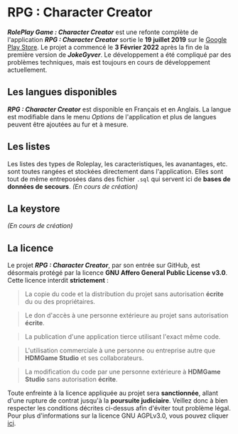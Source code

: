 # RPG : Character Creator
***RolePlay Game : Character Creator*** est une refonte complète de l'application ***RPG : Character Creator*** sortie le **19 juillet 2019** sur le [Google Play Store](https://play.google.com/store/apps/details?id=appinventor.ai_valentinytb_vd.RPGCharachterCreator). Le projet a commencé le **3 Février 2022** après la fin de la première version de ***JokeGyver***. Le développement a été compliqué par des problèmes techniques, mais est toujours en cours de développement actuellement.

## Les langues disponibles
***RPG : Character Creator*** est disponible en Français et en Anglais. La langue est modifiable dans le menu *Options* de l'application et plus de langues peuvent être ajoutées au fur et à mesure.

## Les listes
Les listes des types de Roleplay, les caracteristiques, les avanantages, etc. sont toutes rangées et stockées directement dans l'application. Elles sont tout de même entreposées dans des fichier `.sql` qui servent ici de **bases de données de secours**. *(En cours de création)*

## La keystore
*(En cours de création)*

## La licence

Le projet ***RPG : Character Creator***, par son entrée sur GitHub, est désormais protégé par la licence **GNU Affero General Public License v3.0**. Cette licence interdit **strictement** :
> La copie du code et la distribution du projet sans autorisation **écrite** du ou des propriétaires.

> Le don d'accès à une personne extérieure au projet sans autorisation **écrite**.

> La publication d'une application tierce utilisant l'exact même code.

> L'utilisation commerciale à une personne ou entreprise autre que **HDMGame Studio** et ses collaborateurs.

> La modification du code par une personne extérieure à **HDMGame Studio** sans autorisation **écrite**.

Toute enfreinte à la licence appliquée au projet sera **sanctionnée**, allant d'une rupture de contrat jusqu'à la **poursuite judiciaire**. Veillez donc à bien respecter les conditions décrites ci-dessus afin d'éviter tout problème légal. Pour plus d'informations sur la licence GNU AGPLv3.0, vous pouvez cliquer [ici](https://www.gnu.org/licenses/).
